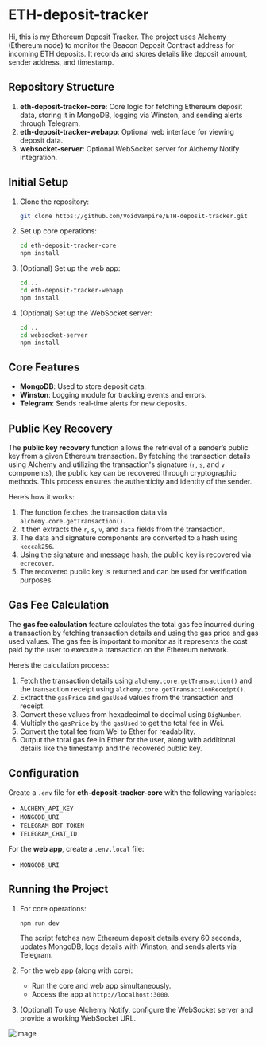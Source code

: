 # ETH-deposit-tracker

Hi, this is my Ethereum Deposit Tracker. The project uses Alchemy (Ethereum node) to monitor the Beacon Deposit Contract address for incoming ETH deposits. It records and stores details like deposit amount, sender address, and timestamp.

## Repository Structure
1. **eth-deposit-tracker-core**: Core logic for fetching Ethereum deposit data, storing it in MongoDB, logging via Winston, and sending alerts through Telegram.
2. **eth-deposit-tracker-webapp**: Optional web interface for viewing deposit data.
3. **websocket-server**: Optional WebSocket server for Alchemy Notify integration.

## Initial Setup

1. Clone the repository:
   ```bash
   git clone https://github.com/VoidVampire/ETH-deposit-tracker.git
   ```

2. Set up core operations:
   ```bash
   cd eth-deposit-tracker-core
   npm install
   ```

3. (Optional) Set up the web app:
   ```bash
   cd ..
   cd eth-deposit-tracker-webapp
   npm install
   ```

4. (Optional) Set up the WebSocket server:
   ```bash
   cd ..
   cd websocket-server
   npm install
   ```

## Core Features

- **MongoDB**: Used to store deposit data.
- **Winston**: Logging module for tracking events and errors.
- **Telegram**: Sends real-time alerts for new deposits.

## Public Key Recovery

The **public key recovery** function allows the retrieval of a sender’s public key from a given Ethereum transaction. By fetching the transaction details using Alchemy and utilizing the transaction's signature (`r`, `s`, and `v` components), the public key can be recovered through cryptographic methods. This process ensures the authenticity and identity of the sender.

Here’s how it works:
1. The function fetches the transaction data via `alchemy.core.getTransaction()`.
2. It then extracts the `r`, `s`, `v`, and `data` fields from the transaction.
3. The data and signature components are converted to a hash using `keccak256`.
4. Using the signature and message hash, the public key is recovered via `ecrecover`.
5. The recovered public key is returned and can be used for verification purposes.

## Gas Fee Calculation

The **gas fee calculation** feature calculates the total gas fee incurred during a transaction by fetching transaction details and using the gas price and gas used values. The gas fee is important to monitor as it represents the cost paid by the user to execute a transaction on the Ethereum network.

Here’s the calculation process:
1. Fetch the transaction details using `alchemy.core.getTransaction()` and the transaction receipt using `alchemy.core.getTransactionReceipt()`.
2. Extract the `gasPrice` and `gasUsed` values from the transaction and receipt.
3. Convert these values from hexadecimal to decimal using `BigNumber`.
4. Multiply the `gasPrice` by the `gasUsed` to get the total fee in Wei.
5. Convert the total fee from Wei to Ether for readability.
6. Output the total gas fee in Ether for the user, along with additional details like the timestamp and the recovered public key.

## Configuration

Create a `.env` file for **eth-deposit-tracker-core** with the following variables:
- `ALCHEMY_API_KEY`
- `MONGODB_URI`
- `TELEGRAM_BOT_TOKEN`
- `TELEGRAM_CHAT_ID`

For the **web app**, create a `.env.local` file:
- `MONGODB_URI`

## Running the Project

1. For core operations:
   ```bash
   npm run dev
   ```
   The script fetches new Ethereum deposit details every 60 seconds, updates MongoDB, logs details with Winston, and sends alerts via Telegram.

2. For the web app (along with core):
   - Run the core and web app simultaneously.
   - Access the app at `http://localhost:3000`.

3. (Optional) To use Alchemy Notify, configure the WebSocket server and provide a working WebSocket URL.

![image](https://github.com/user-attachments/assets/23a4840b-0a19-4537-ac4b-31dfc77817be)
